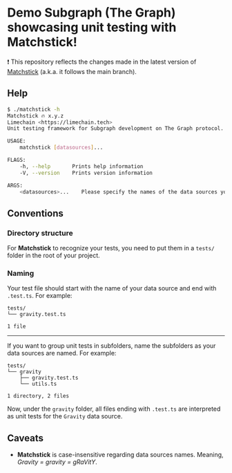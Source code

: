 # Demo Subgraph (The Graph) showcasing unit testing with Matchstick!

❗ This repository reflects the changes made in the latest version of [Matchstick](https://github.com/LimeChain/matchstick/) (a.k.a. it follows the main branch).

## Help
```sh
$ ./matchstick -h
Matchstick 🔥 x.y.z
Limechain <https://limechain.tech>
Unit testing framework for Subgraph development on The Graph protocol.

USAGE:
    matchstick [datasources]...

FLAGS:
    -h, --help       Prints help information
    -V, --version    Prints version information

ARGS:
    <datasources>...    Please specify the names of the data sources you would like to test.
```

## Conventions

### Directory structure

For **Matchstick** to recognize your tests, you need to put them in a `tests/` folder in the root of your project.

### Naming

Your test file should start with the name of your data source and end with `.test.ts`.
For example:
```
tests/
└── gravity.test.ts

1 file
```

---

If you want to group unit tests in subfolders, name the subfolders as your data sources are named.
For example:
```
tests/
└── gravity
    ├── gravity.test.ts
    └── utils.ts

1 directory, 2 files
```

Now, under the `gravity` folder, all files ending with `.test.ts` are interpreted as unit tests for the `Gravity` data source.

## Caveats

 - **Matchstick** is case-insensitive regarding data sources names. Meaning, *Gravity = gravity = gRaVitY*.
